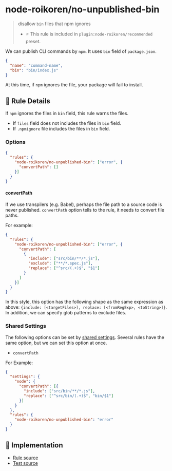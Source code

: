 # node-roikoren/no-unpublished-bin
> disallow `bin` files that npm ignores
> - ⭐️ This rule is included in `plugin:node-roikoren/recommended` preset.

We can publish CLI commands by `npm`. It uses `bin` field of `package.json`.

```json
{
  "name": "command-name",
  "bin": "bin/index.js"
}
```

At this time, if `npm` ignores the file, your package will fail to install.

## 📖 Rule Details

If `npm` ignores the files in `bin` field, this rule warns the files.

- If `files` field does not includes the files in `bin` field.
- If `.npmignore` file includes the files in `bin` field.

### Options

```json
{
  "rules": {
    "node-roikoren/no-unpublished-bin": ["error", {
      "convertPath": []
    }]
  }
}
```

#### convertPath

If we use transpilers (e.g. Babel), perhaps the file path to a source code is never published.
`convertPath` option tells to the rule, it needs to convert file paths.

For example:

```json
{
  "rules": {
    "node-roikoren/no-unpublished-bin": ["error", {
      "convertPath": [
        {
          "include": ["src/bin/**/*.js"],
          "exclude": ["**/*.spec.js"],
          "replace": ["^src/(.+)$", "$1"]
        }
      ]
    }]
  }
}
```

In this style, this option has the following shape as the same expression as above: `{include: [<targetFiles>], replace: [<fromRegExp>, <toString>]}`.
In addition, we can specify glob patterns to exclude files.


### Shared Settings

The following options can be set by [shared settings](http://eslint.org/docs/user-guide/configuring.html#adding-shared-settings).
Several rules have the same option, but we can set this option at once.

- `convertPath`

For Example:

```json
{
  "settings": {
    "node": {
      "convertPath": [{
        "include": ["src/bin/**/*.js"],
        "replace": ["^src/bin/(.+)$", "bin/$1"]
      }]
    }
  },
  "rules": {
    "node-roikoren/no-unpublished-bin": "error"
  }
}
```

## 🔎 Implementation

- [Rule source](https://github.com/roikoren755/eslint-plugin-node/blob/v3.0.2/src/rules/no-unpublished-bin.ts)
- [Test source](https://github.com/roikoren755/eslint-plugin-node/blob/v3.0.2/tests/src/rules/no-unpublished-bin.ts)

